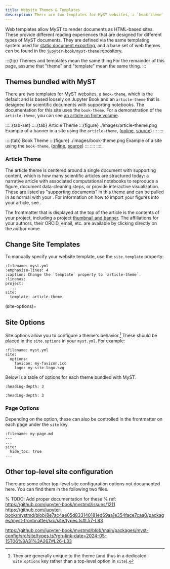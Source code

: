 ```yaml
---
title: Website Themes & Templates
description: There are two templates for MyST websites, a `book-theme`, based loosely on Jupyter Book, and an `article-theme` that is designed for scientific documents with supporting notebooks.
---
```


Web templates allow MyST to render documents as HTML-based sites.
These provide different reading experiences that are designed for different types of MyST documents.
They are defined via the same templating system used for [static document exporting](./documents-exports.md), and a base set of web themes can be found in the [`jupyter-book/myst-theme` repository](https://github.com/jupyter-book/myst-theme/tree/main/themes).

:::{tip} Themes and templates mean the same thing
For the remainder of this page, assume that "theme" and "template" mean the same thing.
:::

## Themes bundled with MyST

There are two templates for MyST websites, a `book-theme`, which is the default and is based loosely on Jupyter Book and an `article-theme` that is designed for scientific documents with supporting notebooks. The documentation for this site uses the `book-theme`. For a demonstration of the `article-theme`, you can see [an article on finite volume](https://simpeg.xyz/tle-finitevolume).

:::::{tab-set}
::::{tab} Article Theme
:::{figure} ./images/article-theme.png
Example of a banner in a site using the `article-theme`, ([online](https://simpeg.xyz/tle-finitevolume/), [source](https://github.com/simpeg/tle-finitevolume))
:::
::::

::::{tab} Book Theme
:::{figure} ./images/book-theme.png
Example of a site using the `book-theme`, ([online](https://mystmd.org), [source](https://github.com/jupyter-book/mystmd/tree/main/docs))
:::
::::
:::::

### Article Theme

The article theme is centered around a single document with supporting content, which is how many scientific articles are structured today: a narrative article with associated computational notebooks to reproduce a figure, document data-cleaning steps, or provide interactive visualization. These are listed as "supporting documents" in this theme and can be pulled in as normal with your [](./table-of-contents.md). For information on how to import your figures into your article, see [](./reuse-jupyter-outputs.md).

The frontmatter that is displayed at the top of the article is the contents of your project, including a project [thumbnail and banner](#thumbnail-and-banner). The affiliations for your authors, their ORCID, email, etc. are available by clicking directly on the author name.

## Change Site Templates

To manually specify your website template, use the `site.template` property:

```{code} yaml
:filename: myst.yml
:emphasize-lines: 4
:caption: Change the `template` property to `article-theme`.
:linenos:
project:
  ...
site:
  template: article-theme
```

(site-options)=

## Site Options

Site options allow you to configure a theme's behavior.[^opts]
These should be placed in the `site.options` in your `myst.yml`.
For example:

[^opts]: They are generally unique to the theme (and thus in a dedicated `site.options` key rather than a top-level option in `site`).

```{code-block} yaml
:filename: myst.yml
site:
  options:
    favicon: my-favicon.ico
    logo: my-site-logo.svg
```

Below is a table of options for each theme bundled with MyST.

```{myst:template} book-theme
:heading-depth: 3
```

```{myst:template} article-theme
:heading-depth: 3
```

### Page Options

Depending on the option, these can also be controlled in the frontmatter on each page under the `site` key.

```{code-block} yaml
:filename: my-page.md
---
...
site:
  hide_toc: true
---
```

## Other top-level site configuration

There are some other top-level site configuration options not documented here.
You can find them in the following two files.

% TODO: Add proper documentation for these
% ref: https://github.com/jupyter-book/mystmd/issues/1211
https://github.com/jupyter-book/mystmd/blob/8e7ac4ae05d833140181ed69aa1e354face7caa0/packages/myst-frontmatter/src/site/types.ts#L57-L83

https://github.com/jupyter-book/mystmd/blob/main/packages/myst-config/src/site/types.ts?rgh-link-date=2024-05-15T06%3A31%3A26Z#L26-L33
